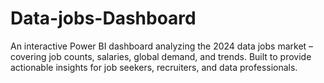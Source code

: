 # Data-jobs-Dashboard
An interactive Power BI dashboard analyzing the 2024 data jobs market – covering job counts, salaries, global demand, and trends. Built to provide actionable insights for job seekers, recruiters, and data professionals.
